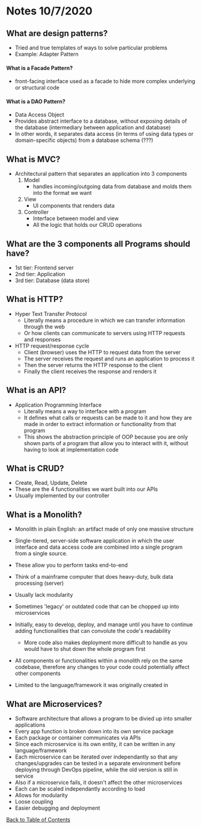 # Notes 10/7/2020

## What are design patterns?

- Tried and true templates of ways to solve particular problems
- Example: Adapter Pattern

#### What is a Facade Pattern?

- front-facing interface used as a facade to hide more complex underlying or structural code

#### What is a DAO Pattern?

- Data Access Object
- Provides abstract interface to a database, without exposing details of the database (intermediary between application and database)
- In other words, it separates data access (in terms of using data types or domain-specific objects) from a database schema (???)

## What is MVC?

- Architectural pattern that separates an application into 3 components
  1. Model
     - handles incoming/outgoing data from database and molds them into the format we want
  2. View
     - UI components that renders data
  3. Controller
     - Interface between model and view
     - All the logic that holds our CRUD operations

## What are the 3 components all Programs should have?

- 1st tier: Frontend server
- 2nd tier: Application
- 3rd tier: Database (data store)

## What is HTTP?

- Hyper Text Transfer Protocol
  - Literally means a procedure in which we can transfer information through the web
  - Or how clients can communicate to servers using HTTP requests and responses
- HTTP request/response cycle
  - Client (browser) uses the HTTP to request data from the server
  - The server receives the request and runs an application to process it
  - Then the server returns the HTTP response to the client
  - Finally the client receives the response and renders it

## What is an API?

- Application Programming Interface
  - Literally means a way to interface with a program
  - It defines what calls or requests can be made to it and how they are made in order to extract information or functionality from that program
  - This shows the abstraction principle of OOP because you are only shown parts of a program that allow you to interact with it, without having to look at implementation code

## What is CRUD?

- Create, Read, Update, Delete
- These are the 4 functionalities we want built into our APIs
- Usually implemented by our controller

## What is a Monolith?

- Monolith in plain English: an artifact made of only one massive structure

- Single-tiered, server-side software application in which the user interface and data access code are combined into a single program from a single source.
- These allow you to perform tasks end-to-end
- Think of a mainframe computer that does heavy-duty, bulk data processing (server)
- Usually lack modularity
- Sometimes 'legacy' or outdated code that can be chopped up into microservices
- Initially, easy to develop, deploy, and manage until you have to continue adding functionalities that can convolute the code's readability
  - More code also makes deployment more difficult to handle as you would have to shut down the whole program first
- All components or functionalities within a monolith rely on the same codebase, therefore any changes to your code could potentially affect other components
- Limited to the language/framework it was originally created in

## What are Microservices?

- Software architecture that allows a program to be divied up into smaller applications
- Every app function is broken down into its own service package
- Each package or container communicates via APIs
- Since each microservice is its own entity, it can be written in any language/framework
- Each microservice can be iterated over independantly so that any changes/upgrades can be tested in a separate environment before deploying through DevOps pipeline, while the old version is still in service
- Also if a microservice fails, it doesn't affect the other microservices
- Each can be scaled independantly according to load
- Allows for modularity
- Loose coupling
- Easier debugging and deployment

[Back to Table of Contents](https://github.com/tashi-ono/GetReady_Notes)
